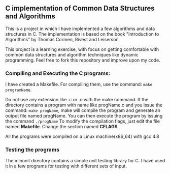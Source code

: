 ## C implementation of Common Data Structures and Algorithms

This is a project in which I have implemented a few algorithms and data structures in C.
The implementation is based on the book "Introduction to Algorithms" by Thomas Cormen, Rivest and Leiserson

This project is a learning exercise, with focus on getting comfortable with common data structures and algorithm techniques like dynamic programming.
Feel free to fork this repository and improve upon my code.


### Compiling and Executing the C programs:

I have created a Makefile. For compiling them, use the command:
`make programName`. 

Do not use any extension like .c or .o with the make command.
If the directory contains a program with name like progName.c and you issue the command: `make progName`, make will compile the program and generate an output file named progName.
You can then execute the program by issuing the command `./progName`
To modify the compilation flags, just edit the file named __Makefile__.
Change the section named __CFLAGS__.

All the programs were compiled on a Linux machine(x86_64) with gcc 4.8


### Testing the programs

The minunit directory contains a simple unit testing library for C.
I have used it in a few programs for testing with different sets of input.
